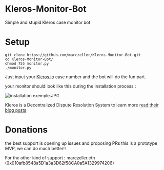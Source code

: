 # Kleros-Monitor-Bot
Simple and stupid Kleros case monitor bot

# Setup
```
git clone https://github.com/marczeller/Kleros-Monitor-Bot.git
cd Kleros-Monitor-Bot/
chmod 755 monitor.py
./monitor.py
```
Just input your [Kleros.io](https://kleros.io) case number and the bot will do the fun part.

your monitor should look like this during the installation process :

![installation exemple.JPG](https://github.com/marczeller/Kleros-Monitor-Bot/blob/master/installation%20exemple.JPG)

Kleros is a Decentralized Dispute Resolution System to learn more [read their blog posts](https://blog.kleros.io/)

# Donations
the best support is opening up issues and proposing PRs this is a prototype MVP, we can do much better!!

For the other kind of support : marczeller.eth (0x010afb8548a5D1a3a3D62f58CA0a5A1329974206)
